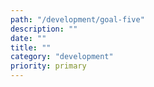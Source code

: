 ```yaml
---
path: "/development/goal-five"
description: ""
date: ""
title: ""
category: "development"
priority: primary
---
```

